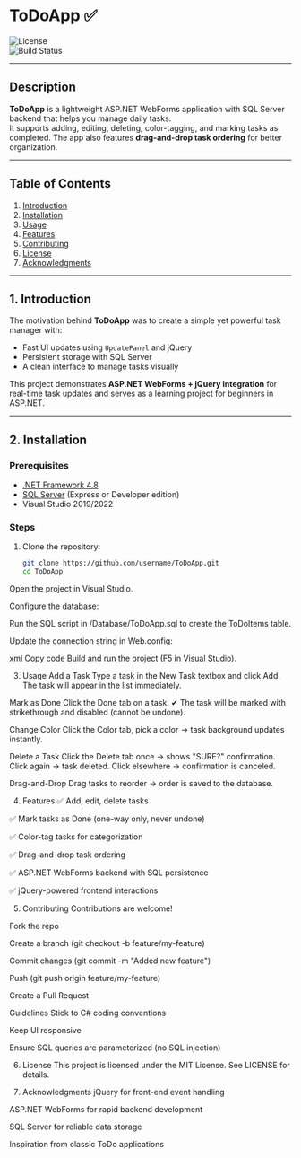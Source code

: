# ToDoApp ✅

![License](https://img.shields.io/badge/license-MIT-blue.svg)  
![Build Status](https://img.shields.io/badge/build-passing-brightgreen.svg)  

---

## Description
**ToDoApp** is a lightweight ASP.NET WebForms application with SQL Server backend that helps you manage daily tasks.  
It supports adding, editing, deleting, color-tagging, and marking tasks as completed. The app also features **drag-and-drop task ordering** for better organization.

---

## Table of Contents
1. [Introduction](#1-introduction)  
2. [Installation](#2-installation)  
3. [Usage](#3-usage)  
4. [Features](#4-features)  
5. [Contributing](#5-contributing)  
6. [License](#6-license)  
7. [Acknowledgments](#7-acknowledgments)  

---

## 1. Introduction
The motivation behind **ToDoApp** was to create a simple yet powerful task manager with:  
- Fast UI updates using `UpdatePanel` and jQuery  
- Persistent storage with SQL Server  
- A clean interface to manage tasks visually  

This project demonstrates **ASP.NET WebForms + jQuery integration** for real-time task updates and serves as a learning project for beginners in ASP.NET.

---

## 2. Installation

### Prerequisites
- [.NET Framework 4.8](https://dotnet.microsoft.com/download/dotnet-framework/net48)  
- [SQL Server](https://www.microsoft.com/sql-server) (Express or Developer edition)  
- Visual Studio 2019/2022  

### Steps
1. Clone the repository:
   ```bash
   git clone https://github.com/username/ToDoApp.git
   cd ToDoApp
Open the project in Visual Studio.

Configure the database:

Run the SQL script in /Database/ToDoApp.sql to create the ToDoItems table.

Update the connection string in Web.config:

xml
Copy code
<connectionStrings>
  <add name="ToDoDb"
       connectionString="Data Source=.;Initial Catalog=ToDoApp;Integrated Security=True"
       providerName="System.Data.SqlClient" />
</connectionStrings>
Build and run the project (F5 in Visual Studio).

3. Usage
Add a Task
Type a task in the New Task textbox and click Add.
The task will appear in the list immediately.

Mark as Done
Click the Done tab on a task.
✔ The task will be marked with strikethrough and disabled (cannot be undone).

Change Color
Click the Color tab, pick a color → task background updates instantly.

Delete a Task
Click the Delete tab once → shows "SURE?" confirmation.
Click again → task deleted.
Click elsewhere → confirmation is canceled.

Drag-and-Drop
Drag tasks to reorder → order is saved to the database.

4. Features
✅ Add, edit, delete tasks

✅ Mark tasks as Done (one-way only, never undone)

✅ Color-tag tasks for categorization

✅ Drag-and-drop task ordering

✅ ASP.NET WebForms backend with SQL persistence

✅ jQuery-powered frontend interactions

5. Contributing
Contributions are welcome!

Fork the repo

Create a branch (git checkout -b feature/my-feature)

Commit changes (git commit -m "Added new feature")

Push (git push origin feature/my-feature)

Create a Pull Request

Guidelines
Stick to C# coding conventions

Keep UI responsive

Ensure SQL queries are parameterized (no SQL injection)

6. License
This project is licensed under the MIT License.
See LICENSE for details.

7. Acknowledgments
jQuery for front-end event handling

ASP.NET WebForms for rapid backend development

SQL Server for reliable data storage

Inspiration from classic ToDo applications